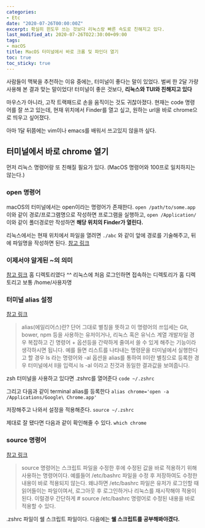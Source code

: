 ```yaml
---
categories:
- Etc
date: "2020-07-26T00:00:00Z"
excerpt: 확실히 윈도우 쓰는 것보다 리눅스랑 빠른 속도로 친해지고 있다.
last_modified_at: 2020-07-26TO22:30:00+09:00
tags:
- macOS
title: MacOS 터미널에서 바로 크롬 및 파인더 열기
toc: true
toc_sticky: true
---
```


사람들이 맥북을 추천하는 이유 중에는, 터미널이 좋다는 말이 있었다.
벌써 한 2달 가량 사용해 본 결과 맞는 말이었다!
터미널이 좋은 것보다, **리눅스와 TUI와 친해지고 있다**

마우스가 아니라, 고작 트랙패드로 손을 움직이는 것도 귀찮아졌다.
현재는 code 명령어를 잘 쓰고 있는데,
현재 위치에서 Finder를 열고 싶고, 원하는 url을 바로 chrome으로 띄우고 싶어졌다.

아마 1달 뒤쯤에는 vim이나 emacs를 배워서 쓰고있지 않을까 싶다.

## 터미널에서 바로 chrome 열기

먼저 리눅스 명령어랑 또 친해질 필요가 있다.
(MacOS 명령어와 100프로 일치하지는 않는다.)

### open 명령어

macOS의 터미널에서는 open이라는 명령어가 존재한다.
`open /path/to/some.app`
이와 같이 경로/프로그램명으로 작성하면 프로그램을 실행하고,
`open /Application/`
이와 같이 폴더경로만 작성하면 **해당 위치의 Finder가 열린다.**

리눅스에서는 현재 위치에서 파일을 열려면
`./abc`
와 같이 앞에 경로를 기술해주고, 뒤에 파일명을 작성하면 된다.
[참고 링크](http://ehpub.co.kr/%EB%A6%AC%EB%88%85%EC%8A%A4-%EC%8B%9C%EC%8A%A4%ED%85%9C-%ED%94%84%EB%A1%9C%EA%B7%B8%EB%9E%98%EB%B0%8D-3-2-open-close/)

### 이제서야 알게된 ~의 의미

[참고 링크](https://dasima.xyz/%EB%A6%AC%EB%88%85%EC%8A%A4-cd-%EB%AC%BC%EA%B2%B0-%ED%99%88-%EB%94%94%EB%A0%89%ED%86%A0%EB%A6%AC/)
홈 디렉토리였다 ^^
리눅스에 처음 로그인하면 접속하는 디렉토리가 홈 디렉토리고
보통 /home/사용자명

### 터미널 alias 설정

[참고 링크](https://onfriday.delfiini.co.kr/entry/Mac%EC%9D%98-%ED%84%B0%EB%AF%B8%EB%84%90%EC%97%90%EC%84%9C-alias%EB%A5%BC-%EC%9D%B4%EC%9A%A9%ED%95%9C-%EB%B3%84%EC%B9%AD-%EC%84%A4%EC%A0%95)
>alias(에일리어스)란? 단어 그대로 별칭을 뜻하고 이 명령어의 쓰임세는 Git, bower, npm 등을 사용하는 유저이거나, 리눅스 혹은 유닉스 계열 개발자일 경우 복잡하고 긴 명령어 + 옵션등을 간략하게 줄여서 쓸 수 있게 해주는 기능이라 생각하시면 됩니다. 예를 들면 리스트를 나타내는 명령문을 터미널에서 실행한다고 할 경우 ls 라는 명령어와 -al 옵션을 alias를 통하여 ll이란 별칭으로 등록한 경우 터미널에서 ll을 입력시 ls -al 이라고 친것과 동일한 결과값을 보여줍니다.

zsh 터미널을 사용하고 있다면 .zshrc를 열어준다
`code ~/.zshrc`

그리고 다음과 같이 terminal alias를 등록한다
`alias chrome='open -a /Applications/Google\ Chrome.app'`

저장해주고 나와서 설정을 적용해준다.
`source ~/.zshrc`

제대로 잘 됐다면 다음과 같이 확인해줄 수 있다.
`which chrome`

### source 명령어

[참고 링크](https://klero.tistory.com/entry/source-%EB%AA%85%EB%A0%B9%EC%96%B4%EB%9E%80)
>source 명령어는 스크립트 파일을 수정한 후에 수정된 값을 바로 적용하기 위해 사용하는 명령어이다.
예를들어 /etc/bashrc 파일을 수정 후 저장하여도 수정한 내용이 바로 적용되지 않는다.
왜냐하면 /etc/bashrc 파일은 유저가 로그인할 때 읽어들이는 파일이여서, 로그아웃 후 로그인하거나
리눅스를 재시작해야 적용이 된다.
이럴경우 간단하게 # source /etc/bashrc 명령어로 수정된 내용을 바로 적용할 수 있다.

.zshrc 파일이 쉘 스크립트 파일이다.
다음에는 **쉘 스크립트를 공부해봐야겠다.**
